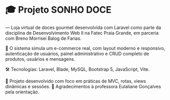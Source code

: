 <h1>🎓 Projeto SONHO DOCE</h1>
<p> — Loja virtual de doces gourmet desenvolvida com Laravel como parte da disciplina de Desenvolvimento Web II na Fatec Praia Grande, em parceria com Breno Morrisei Balog de Farias.

🧁 O sistema simula um e-commerce real, com layout moderno e responsivo, autenticação de usuários, painel administrativo e CRUD completo de produtos, usuários e mensagens.

🛠 Tecnologias: Laravel, Blade, MySQL, Bootstrap 5, JavaScript, Vite.

📌 Projeto desenvolvido com foco em práticas de MVC, rotas, views dinâmicas e sessões.
🙏 Agradecimentos à professora Eulaliane Gonçalves pela orientação.</p>
